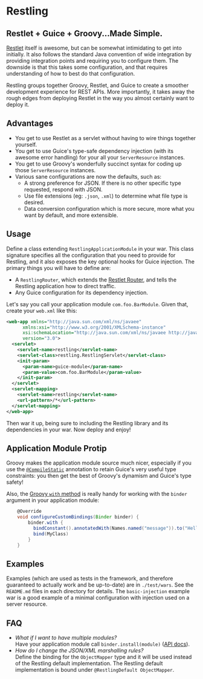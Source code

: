 Restling
========

Restlet + Guice + Groovy...Made Simple.
--------------------------------------------------

[Restlet](http://restlet.com/products/restlet-framework/features/) itself is awesome, but can be somewhat intimidating to get into initially. It also follows
the standard Java convention of wide integration by providing integration points and requiring you to configure them. The downside is that this takes some
configuration, and that requires understanding of how to best do that configuration.

Restling groups together Groovy, Restlet, and Guice to create a smoother development experience for REST APIs. More importantly, it takes away the rough edges
from deploying Restlet in the way you almost certainly want to deploy it.

Advantages
--------------

  * You get to use Restlet as a servlet without having to wire things together yourself.
  * You get to use Guice's type-safe dependency injection (with its awesome error handling) for your all your `ServerResource` instances.
  * You get to use Groovy's wonderfully succinct syntax for coding up those `ServerResource` instances.
  * Various sane configurations are now the defaults, such as:
    * A strong preference for JSON. If there is no other specific type requested, respond with JSON.
    * Use file extensions (eg: `.json`, `.xml`) to determine what file type is desired.
    * Data conversion configuration which is more secure, more what you want by default, and more extensible.

Usage
---------------

Define a class extending `RestlingApplicationModule` in your war. This class signature specifies all the configuration that you need to provide for Restling,
and it also exposes the key optional hooks for Guice injection. The primary things you will have to define are:

  * A `RestlingRouter`, which extends the [Restlet Router](http://restlet.com/technical-resources/restlet-framework/guide/2.3/core/routing/hierarchical-uris),
    and tells the Restling application how to direct traffic.
  * Any Guice configuration for its dependency injection.

Let's say you call your application module `com.foo.BarModule`.  Given that, create your `web.xml` like this:

```xml
<web-app xmlns="http://java.sun.com/xml/ns/javaee"
      xmlns:xsi="http://www.w3.org/2001/XMLSchema-instance"
      xsi:schemaLocation="http://java.sun.com/xml/ns/javaee http://java.sun.com/xml/ns/javaee/web-app_3_0.xsd"
      version="3.0">
  <servlet>
    <servlet-name>restling</servlet-name>
    <servlet-class>restling.RestlingServlet</servlet-class>
    <init-param>
      <param-name>guice-module</param-name>
      <param-value>com.foo.BarModule</param-value>
    </init-param>
  </servlet>
  <servlet-mapping>
    <servlet-name>restling</servlet-name>
    <url-pattern>/*</url-pattern>
  </servlet-mapping>
</web-app>
```

Then war it up, being sure to including the Restling library and its dependencies in your war. Now deploy and enjoy!

Application Module Protip
---------------------------

Groovy makes the application module source much nicer, especially if you use the
[`@CompileStatic`](http://docs.groovy-lang.org/latest/html/gapi/groovy/transform/CompileStatic.html) annotation to retain Guice's very useful type constraints:
you then get the best of Groovy's dynamism and Guice's type safety!

Also, the [Groovy `with` method](http://mrhaki.blogspot.com/2009/09/groovy-goodness-with-method.html)
is really handy for working with the `binder` argument in your application module:

```groovy
    @Override
    void configureCustomBindings(Binder binder) {
        binder.with {
          bindConstant().annotatedWith(Names.named("message")).to("Hello, World!")
          bind(MyClass)
        }
    }
```

Examples
-----------

Examples (which are used as tests in the framework, and therefore guaranteed to actually work and be up-to-date) are in `./test/wars`. See the `README.md` files
in each directory for details. The `basic-injection` example war is a good example of a minimal configuration with injection used on a server resource.

FAQ
-------

  * *What if I want to have multiple modules?* <br />Have your application module call `binder.install(module)` ([API docs](http://google.github.io/guice/api-docs/latest/javadoc/com/google/inject/Binder.html#install-com.google.inject.Module-)).
  * *How do I change the JSON/XML marshalling rules?* <br />Define the binding for the `ObjectMapper` type and it will be used instead of the Restling default implementation. The Restling default implementation is bound under `@RestlingDefault ObjectMapper`.
